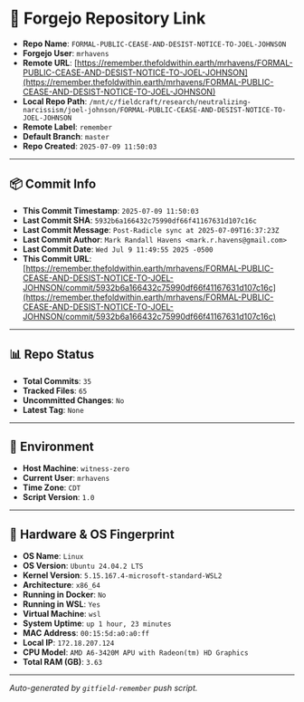 # 🔗 Forgejo Repository Link

- **Repo Name**: `FORMAL-PUBLIC-CEASE-AND-DESIST-NOTICE-TO-JOEL-JOHNSON`
- **Forgejo User**: `mrhavens`
- **Remote URL**: [https://remember.thefoldwithin.earth/mrhavens/FORMAL-PUBLIC-CEASE-AND-DESIST-NOTICE-TO-JOEL-JOHNSON](https://remember.thefoldwithin.earth/mrhavens/FORMAL-PUBLIC-CEASE-AND-DESIST-NOTICE-TO-JOEL-JOHNSON)
- **Local Repo Path**: `/mnt/c/fieldcraft/research/neutralizing-narcissism/joel-johnson/FORMAL-PUBLIC-CEASE-AND-DESIST-NOTICE-TO-JOEL-JOHNSON`
- **Remote Label**: `remember`
- **Default Branch**: `master`
- **Repo Created**: `2025-07-09 11:50:03`

---

## 📦 Commit Info

- **This Commit Timestamp**: `2025-07-09 11:50:03`
- **Last Commit SHA**: `5932b6a166432c75990df66f41167631d107c16c`
- **Last Commit Message**: `Post-Radicle sync at 2025-07-09T16:37:23Z`
- **Last Commit Author**: `Mark Randall Havens <mark.r.havens@gmail.com>`
- **Last Commit Date**: `Wed Jul 9 11:49:55 2025 -0500`
- **This Commit URL**: [https://remember.thefoldwithin.earth/mrhavens/FORMAL-PUBLIC-CEASE-AND-DESIST-NOTICE-TO-JOEL-JOHNSON/commit/5932b6a166432c75990df66f41167631d107c16c](https://remember.thefoldwithin.earth/mrhavens/FORMAL-PUBLIC-CEASE-AND-DESIST-NOTICE-TO-JOEL-JOHNSON/commit/5932b6a166432c75990df66f41167631d107c16c)

---

## 📊 Repo Status

- **Total Commits**: `35`
- **Tracked Files**: `65`
- **Uncommitted Changes**: `No`
- **Latest Tag**: `None`

---

## 🧭 Environment

- **Host Machine**: `witness-zero`
- **Current User**: `mrhavens`
- **Time Zone**: `CDT`
- **Script Version**: `1.0`

---

## 🧬 Hardware & OS Fingerprint

- **OS Name**: `Linux`
- **OS Version**: `Ubuntu 24.04.2 LTS`
- **Kernel Version**: `5.15.167.4-microsoft-standard-WSL2`
- **Architecture**: `x86_64`
- **Running in Docker**: `No`
- **Running in WSL**: `Yes`
- **Virtual Machine**: `wsl`
- **System Uptime**: `up 1 hour, 23 minutes`
- **MAC Address**: `00:15:5d:a0:a0:ff`
- **Local IP**: `172.18.207.124`
- **CPU Model**: `AMD A6-3420M APU with Radeon(tm) HD Graphics`
- **Total RAM (GB)**: `3.63`

---

_Auto-generated by `gitfield-remember` push script._
